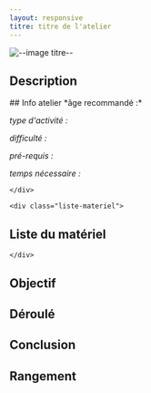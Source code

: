 ```yaml
---
layout: responsive
titre: titre de l'atelier
---
```


![--image titre--]()

## Description

<div class="info-fiche">
	<div class="info-atelier">
## Info atelier
*âge recommandé :*

*type d'activité :*

*difficulté :*

*pré-requis :*

*temps nécessaire :*

	</div>

	<div class="liste-materiel">
## Liste du matériel

	</div>
</div>

## Objectif

## Déroulé

## Conclusion

## Rangement
